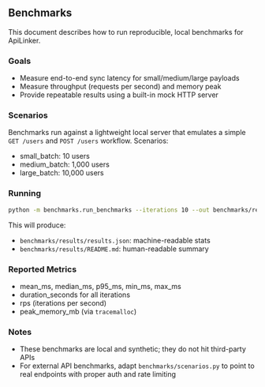 ## Benchmarks

This document describes how to run reproducible, local benchmarks for ApiLinker.

### Goals

- Measure end-to-end sync latency for small/medium/large payloads
- Measure throughput (requests per second) and memory peak
- Provide repeatable results using a built-in mock HTTP server

### Scenarios

Benchmarks run against a lightweight local server that emulates a simple `GET /users` and `POST /users` workflow. Scenarios:

- small_batch: 10 users
- medium_batch: 1,000 users
- large_batch: 10,000 users

### Running

```bash
python -m benchmarks.run_benchmarks --iterations 10 --out benchmarks/results
```

This will produce:

- `benchmarks/results/results.json`: machine-readable stats
- `benchmarks/results/README.md`: human-readable summary

### Reported Metrics

- mean_ms, median_ms, p95_ms, min_ms, max_ms
- duration_seconds for all iterations
- rps (iterations per second)
- peak_memory_mb (via `tracemalloc`)

### Notes

- These benchmarks are local and synthetic; they do not hit third-party APIs
- For external API benchmarks, adapt `benchmarks/scenarios.py` to point to real endpoints with proper auth and rate limiting


